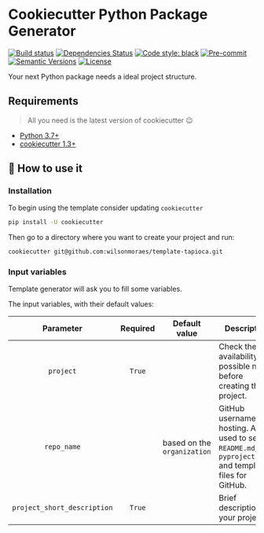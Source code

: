 # Cookiecutter Python Package Generator

<div align="left">

[![Build status](https://github.com/TezRomacH/python-package-template/workflows/build/badge.svg?branch=master&event=push)](https://github.com/TezRomacH/python-package-template/actions?query=workflow%3Abuild)
[![Dependencies Status](https://img.shields.io/badge/dependencies-up%20to%20date-brightgreen.svg)](https://github.com/TezRomacH/python-package-template/pulls?utf8=%E2%9C%93&q=is%3Apr%20author%3Aapp%2Fdependabot)
[![Code style: black](https://img.shields.io/badge/code%20style-black-000000.svg)](https://github.com/psf/black)
[![Pre-commit](https://img.shields.io/badge/pre--commit-enabled-brightgreen?logo=pre-commit&logoColor=white)](https://github.com/TezRomacH/python-package-template/blob/master/.pre-commit-config.yaml)
[![Semantic Versions](https://img.shields.io/badge/%20%20%F0%9F%93%A6%F0%9F%9A%80-semantic--versions-e10079.svg)](https://github.com/TezRomacH/python-package-template/releases)
[![License](https://img.shields.io/github/license/TezRomacH/python-package-template)](https://github.com/TezRomacH/python-package-template/blob/master/LICENSE)

Your next Python package needs a ideal project structure.
</div>


## Requirements
> All you need is the latest version of cookiecutter 😉
* [Python 3.7+](https://python.org)
* [cookiecutter 1.3+](https://cookiecutter.readthedocs.org/en/latest/)



## 🤯 How to use it

### Installation

To begin using the template consider updating `cookiecutter`

```bash
pip install -U cookiecutter
```

Then go to a directory where you want to create your project and run:

```bash
cookiecutter git@github.com:wilsonmoraes/template-tapioca.git
```

### Input variables

Template generator will ask you to fill some variables.

The input variables, with their default values:


|     **Parameter**     |      **Required**      |      **Default value**      |  **Description**                                                                                                                                                               |
|:---------------------:|:---------------------------:|:---------------------------:|-------------------------------------------------------------------------------------------------------------------------------------------------------------------------------|
| `project`           | `True`            |             | Check the availability of possible name  before creating the project. |
| `repo_name`           |             |      based on the `organization`       | GitHub username for hosting. Also used to set up `README.md`, `pyproject.toml` and template files for GitHub. |
| `project_short_description`           |     `True`        |          | Brief description of your project. |
